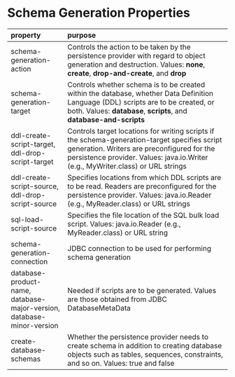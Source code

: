 # Schema Generation Properties

| property                                                                          | purpose                                                                                                                                                                                                                            |
|:----------------------------------------------------------------------------------|:-----------------------------------------------------------------------------------------------------------------------------------------------------------------------------------------------------------------------------------|
| schema-generation-action                                                          | Controls the action to be taken by the persistence provider with regard to object generation and destruction. Values: **none**, **create**, **drop-and-create**, and **drop**                                                      |                                                                                                                                                                                                                                                                                                                                                                                     
| schema-generation-target                                                          | Controls whether schema is to be created within the database, whether Data Definition Language (DDL) scripts are to be created, or both.  Values: **database**, **scripts**, and **database-and-scripts**                          |
| ddl-create-script-target, <br/> ddl-drop-script-target                            | Controls target locations for writing scripts if the schema-generation-target specifies script generation. Writers are preconfigured for the  persistence provider. Values: java.io.Writer (e.g., MyWriter.class) or  URL strings  | 
| ddl-create-script-source, <br/> ddl-drop-script-source                            | Specifies locations from which DDL scripts are to be read. Readers are preconfigured for the persistence provider. Values: java.io.Reader (e.g.,  MyReader.class) or URL strings                                                   |
| sql-load-script-source                                                            | Specifies the file location of the SQL bulk load script. Values: java.io.Reader (e.g., MyReader.class) or URL string                                                                                                               |
| schema-generation-connection                                                      | JDBC connection to be used for performing schema generation                                                                                                                                                                        |
| database-product-name, <br/> database-major-version, <br/> database-minor-version | Needed if scripts are to be generated. Values are those obtained from JDBC DatabaseMetaData                                                                                                                                        |
| create-database-schemas                                                           | Whether the persistence provider needs to create schema in addition to creating database objects such as tables, sequences, constraints, and so  on. Values: true and false                                                        |
